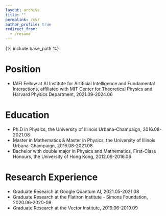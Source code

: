 ```yaml
---
layout: archive
title: ""
permalink: /cv/
author_profile: true
redirect_from:
  - /resume
---
```


{% include base_path %}

Position
======
* IAIFI Fellow at AI Institute for Artificial Intelligence and Fundamental Interactions, affiliated with MIT Center for Theoretical Physics and Harvard Physics Department, 2021.09-2024.06

Education
======
* Ph.D in Physics, the University of Illinois Urbana-Champaign, 2016.08-2021.08
* Master in Mathematics & Master in Physics, the University of Illinois Urbana-Champaign, 2016.08-2021.08
* Bachelor with double major in Physics and Mathematics,  First-Class Honours, the University of Hong Kong, 2012.09-2016.06

Research Experience
======
* Graduate Research at Google Quantum AI, 2021.05-2021.08
* Graduate Research at the Flatiron Institute - Simons Foundation, 2020.06-2020-08
* Graduate Research at the Vector Institute, 2019.06-2019.09


  
